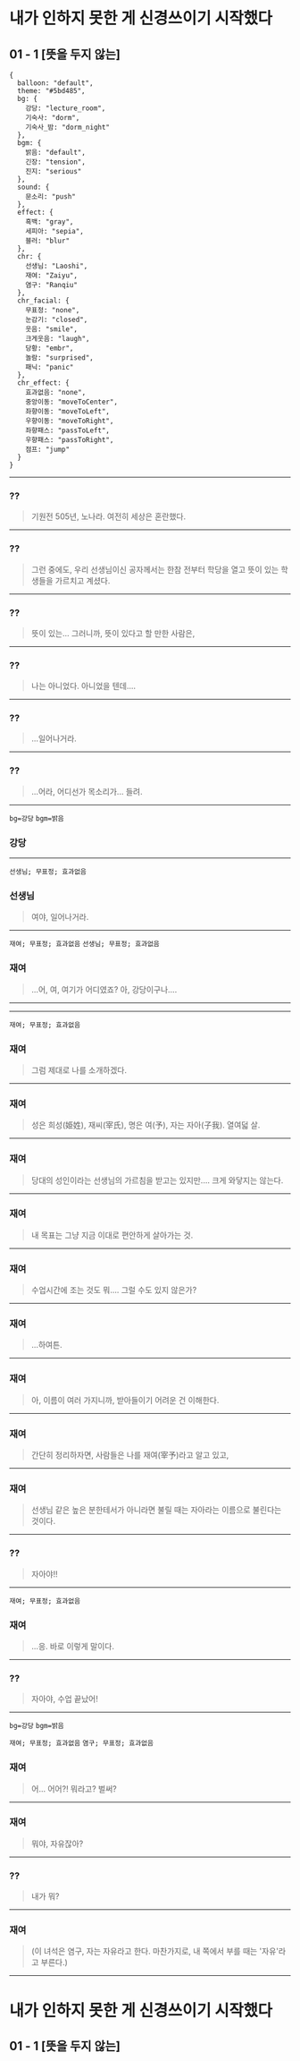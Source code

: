 
# 내가 인하지 못한 게 신경쓰이기 시작했다

## 01 - 1 [뜻을 두지 않는]

```
{
  balloon: "default",
  theme: "#5bd485",
  bg: {
    강당: "lecture_room",
    기숙사: "dorm",
    기숙사_밤: "dorm_night"
  },
  bgm: {
    밝음: "default",
    긴장: "tension",
    진지: "serious"
  },
  sound: {
    문소리: "push"
  },
  effect: {
    흑백: "gray",
    세피아: "sepia",
    블러: "blur"
  },
  chr: {
    선생님: "Laoshi",
    재여: "Zaiyu",
    염구: "Ranqiu"
  },
  chr_facial: {
    무표정: "none",
    눈감기: "closed",
    웃음: "smile",
    크게웃음: "laugh",
    당황: "embr",
    놀람: "surprised",
    패닉: "panic"
  },
  chr_effect: {
    효과없음: "none",
    중앙이동: "moveToCenter",
    좌향이동: "moveToLeft",
    우향이동: "moveToRight",
    좌향패스: "passToLeft",
    우향패스: "passToRight",
    점프: "jump"
  }
}
```

---

### ??
> 기원전 505년, 노나라.
> 여전히 세상은 혼란했다.

---

### ??
> 그런 중에도, 우리 선생님이신 공자께서는
> 한참 전부터 학당을 열고
> 뜻이 있는 학생들을 가르치고 계셨다.

---

### ??
> 뜻이 있는...
> 그러니까, 뜻이 있다고 할 만한 사람은,

---

### ??
> 나는 아니었다.
> 아니었을 텐데....

---

### ??
> ...일어나거라.

---

### ??
> ...어라,
> 어디선가 목소리가... 들려.

---

`bg=강당` `bgm=밝음`

### 강당

---

<!--bgm--> <!--bg-->

`선생님; 무표정; 효과없음`

### 선생님
> 여야, 일어나거라.

---

<!--bgm--> <!--bg-->

`재여; 무표정; 효과없음` `선생님; 무표정; 효과없음`

### 재여
> ...어, 여,
> 여기가 어디였죠?
> 아, 강당이구나....

---

---

`재여; 무표정; 효과없음`

### 재여
> 그럼 제대로 나를 소개하겠다.

---

<!--chr-->

### 재여
> 성은 희성(姫姓), 재씨(宰氏), 
> 명은 여(予), 자는 자아(子我). 
> 열여덟 살.

---

<!--chr-->

### 재여
> 당대의 성인이라는 선생님의
> 가르침을 받고는 있지만....
> 크게 와닿지는 않는다.

---

<!--chr-->

### 재여
> 내 목표는 그냥 지금 이대로
> 편안하게 살아가는 것.

---

<!--chr-->

### 재여
> 수업시간에 조는 것도 뭐....
> 그럴 수도 있지 않은가?

---

<!--bgm--> <!--chr-->

### 재여
> ...하여튼.

---

<!--chr-->

### 재여
> 아, 이름이 여러 가지니까,
> 받아들이기 어려운 건 이해한다.

---

<!--chr-->

### 재여
> 간단히 정리하자면,
> 사람들은 나를 재여(宰予)라고 
> 알고 있고,

---

<!--chr-->

### 재여 
> 선생님 같은 높은 분한테서가 아니라면
> 불릴 때는 자아라는 이름으로 
> 불린다는 것이다.

---

### ??
> 자아야!!

---

`재여; 무표정; 효과없음`

### 재여
> ...응. 바로 이렇게 말이다.

---

### ??
> 자아야, 수업 끝났어!

---

`bg=강당` `bgm=밝음`

`재여; 무표정; 효과없음` `염구; 무표정; 효과없음`

### 재여
> 어... 어어?!
> 뭐라고? 벌써?

---

<!--bg--> <!--bgm--> <!--chr-->

### 재여
> 뭐야, 자유잖아?

---

<!--bg--> <!--bgm--> <!--chr-->

### ??
> 내가 뭐?

---

<!--bg--> <!--bgm--> <!--chr-->

### 재여
> (이 녀석은 염구, 자는 자유라고 한다.
> 마찬가지로, 내 쪽에서 부를 때는
> '자유'라고 부른다.)

---

# 내가 인하지 못한 게 신경쓰이기 시작했다

## 01 - 1 [뜻을 두지 않는]
